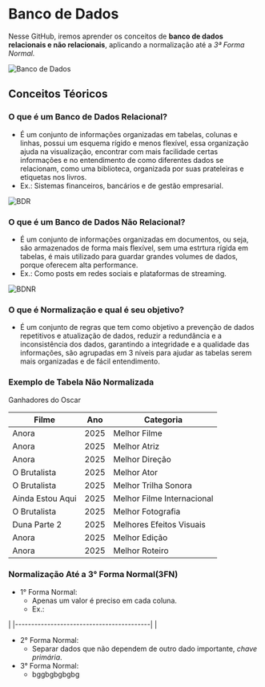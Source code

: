 # Banco de Dados
Nesse GitHub, iremos aprender os conceitos de **banco de dados relacionais e não relacionais**, aplicando a normalização até a *3ª Forma Normal.* 

![Banco de Dados](https://cdn-wcsm.alura.com.br/2025/04/o-que-e-um-banco-de-dados.png)
## Conceitos Téoricos
### O que é um Banco de Dados Relacional?
- É um conjunto de informações organizadas em tabelas, colunas e linhas, possui um esquema rígido e menos flexível, essa organização ajuda na visualização, encontrar com mais facilidade certas informações e no entendimento de como diferentes dados se relacionam, como uma biblioteca, organizada por suas prateleiras e etiquetas nos livros.
- Ex.: Sistemas financeiros, bancários e de gestão empresarial.

![BDR](https://s1.static.brasilescola.uol.com.br/be/e/Untitled-3(63).jpg)

### O que é um Banco de Dados Não Relacional?
- É um conjunto de informações organizadas em documentos, ou seja, são armazenados de forma mais flexível, sem uma estrtura rígida em tabelas, é mais utilizado para guardar grandes volumes de dados, porque oferecem alta performance.
- Ex.: Como posts em redes sociais e plataformas de streaming.

![BDNR](https://monde.com.br/wp-content/uploads/2019/10/postagens-blog-min-1.png)

### O que é Normalização e qual é seu objetivo?
- É um conjunto de regras que tem como objetivo a prevenção de dados repetitivos e atualização de dados, reduzir a redundância e a inconsistência dos dados, garantindo a integridade e a qualidade das informações, são agrupadas em 3 níveis para ajudar as tabelas serem mais organizadas e de fácil entendimento. 

### Exemplo de Tabela Não Normalizada
Ganhadores do Oscar 

| Filme                                      | Ano     | Categoria                      | 
|--------------------------------------------|---------|------------------------------  |
| Anora                                      | 2025    |     Melhor Filme               | 
| Anora                                      | 2025    |     Melhor Atriz               |    
| Anora                                      | 2025    |     Melhor Direção             |
| O Brutalista                               | 2025    |     Melhor Ator                | 
| O Brutalista                               | 2025    |     Melhor Trilha Sonora       |  
| Ainda Estou Aqui                           | 2025    |     Melhor Filme Internacional |
| O Brutalista                               | 2025    |     Melhor Fotografia          |
| Duna Parte 2                               | 2025    |     Melhores Efeitos Visuais   |
| Anora                                      | 2025    |     Melhor Edição              |
| Anora                                      | 2025    |     Melhor Roteiro             |

### Normalização Até a 3° Forma Normal(3FN)
- 1° Forma Normal:
  - Apenas um valor é preciso em cada coluna.
  - Ex.:

|
|------------------------------------------|
|


- 2° Forma Normal:
  - Separar dados que não dependem de outro dado importante, *chave primária*.
- 3° Forma Normal:
  -  bggbgbgbgbg

